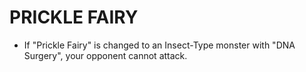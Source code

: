 # PRICKLE FAIRY

*   If "Prickle Fairy" is changed to an Insect-Type monster with "DNA Surgery", your opponent cannot attack.
